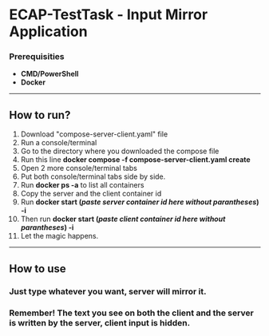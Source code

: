 # **ECAP-TestTask - Input Mirror Application**

### **Prerequisities**

- **CMD/PowerShell**
- **Docker**

---

## **How to run?**

1.  Download "compose-server-client.yaml" file
2.  Run a console/terminal
3.  Go to the directory where you downloaded the compose file
4.  Run this line **docker compose -f compose-server-client.yaml create**
5.  Open 2 more console/terminal tabs
6.  Put both console/terminal tabs side by side.
7.  Run **docker ps -a** to list all containers
8.  Copy the server and the client container id
9.  Run **docker start (_paste server container id here without parantheses_) -i**
10. Then run **docker start (_paste client container id here without parantheses_) -i**
11. Let the magic happens.

---

## **How to use**

### Just type whatever you want, server will mirror it.

### Remember! The text you see on both the client and the server is written by the server, client input is hidden.

